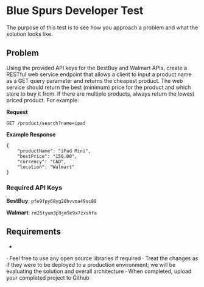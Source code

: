 # Blue Spurs Developer Test

The purpose of this test is to see how you approach a problem and what the solution looks like.  

## Problem

Using the provided API keys for the BestBuy and Walmart APIs, create a RESTful web service endpoint that allows a client to input a product name as a GET query parameter and returns the cheapest product.  The web service should return the best (minimum) price for the product and which store to buy it from. If there are multiple products, always return the lowest priced product. For example:

**Request**
```
GET /product/search?name=ipad
```

**Example Response**
```
{
    "productName": "iPad Mini",
    "bestPrice": "150.00",
    "currency": "CAD",
    "location": "Walmart"
}
```

### Required API Keys

**BestBuy**: `pfe9fpy68yg28hvvma49sc89`

**Walmart**: `rm25tyum3p9jm9x9x7zxshfa`


## Requirements

* 
·  Feel free to use any open source libraries if required
·  Treat the changes as if they were to be deployed to a production environment; we will be evaluating the solution and overall architecture
·  When completed, upload your completed project to Github